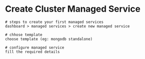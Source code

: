 # Create Cluster Managed Service

```
# steps to create your first managed services
dashboard > managed services > create new managed service

# chhose template
choose template (eg: mongodb standalone)

# configure managed service
fill the required details
```

<figure><img src="../../.gitbook/assets/Screenshot 2024-05-10 at 4.52.35 PM.png" alt=""><figcaption></figcaption></figure>

<figure><img src="../../.gitbook/assets/Screenshot 2024-05-10 at 4.52.15 PM.png" alt=""><figcaption></figcaption></figure>
